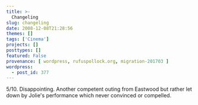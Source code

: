 ```yaml
---
title: >-
  Changeling
slug: changeling
date: 2008-12-08T21:28:56
themes: []
tags: ['Cinema']
projects: []
posttypes: []
featured: False
provenance: [ wordpress, rufuspollock.org, migration-201703 ]
wordpress:
  - post_id: 377
---
```


5/10. Disappointing. Another competent outing from Eastwood but rather let down by Jolie's performance which never convinced or compelled. 

